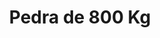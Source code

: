 ---
artist: 'PML Beatz'
title: 'Pedra de 800 Kg'
apple_link: 'https://music.apple.com/us/album/like-we-never-existed-ep/1495070024'
link: 'https://www.dropbox.com/s/96lohujhz7wwy3r/PederMannerfelt.zip?dl=1'
content: ""
new_image: ../assets/FFWD/PML.png
published_date: '2020-03-27T00:27:44.000Z'
---